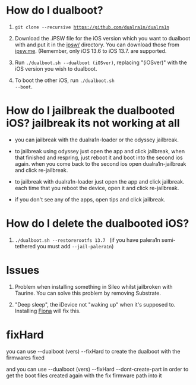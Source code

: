 # How do I dualboot?

1. <code>git clone --recursive https://github.com/dualra1n/dualra1n</code>

2. Download the .iPSW file for the iOS version which you want to dualboot with and put it in the [ipsw/](https://github.com/dualra1n/dualra1n/tree/main/ipsw) directory. You can download those from [ipsw.me](https://ipsw.me). (Remember, only iOS 13.6 to iOS 13.7. are supported.

3. Run `./dualboot.sh --dualboot (iOSver)`, replacing "(iOSver)" with the iOS version you wish to dualboot.

4. To boot the other iOS, run <code>./dualboot.sh --boot</code>.

# How do I jailbreak the dualbooted iOS? jailbreak its not working at all

-   you can jailbreak with the dualra1n-loader or the odyssey jailbreak.

- to jailbreak using odyssey just open the app and click jailbreak, when that finished and respring, just reboot it and boot into the second ios again. when you come back to the second ios open dualra1n-jailbreak and click re-jailbreak.

- to jailbreak with dualra1n-loader just open the app and click jailbreak. each time that you reboot the device, open it and click re-jailbreak.

-   if you don't see any of the apps, open tips and click jailbreak.


# How do I delete the dualbooted iOS?

1. <code>./dualboot.sh --restorerootfs 13.7 </code> (if you have palera1n semi-tethered you must add <code>--jail-palera1n</code>)

# Issues 

1. Problem when installing something in Sileo whilst jailbroken with Taurine. You can solve this problem by removing Substrate.


2. "Deep sleep", the iDevice not "waking up" when it's supposed to. Installing [Fiona](https://www.ios-repo-updates.com/repository/julioverne-s-repo/package/com.julioverne.fiona/) will fix this.


# fixHard

you can use --dualboot (vers) --fixHard to create the dualboot with the firmwares fixed 

and you can use --dualboot (vers) --fixHard --dont-create-part in order to get the boot files created again with the fix firmware path into it 